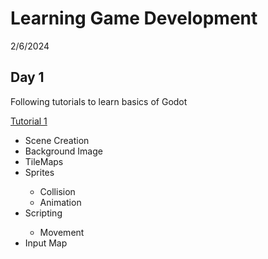# Learning Game Development


<p>2/6/2024</p>
<h2>Day 1 </h2>
<p>Following tutorials to learn basics of Godot</p>

[Tutorial 1](https://www.youtube.com/watch?v=5V9f3MT86M8)
<ul>
    <li>Scene Creation</li>
    <li>Background Image</li>
    <li>TileMaps</li>
    <li>Sprites</li>
        <ul>
            <li>Collision</li>
            <li>Animation</li>
        </ul>
    <li>Scripting</li>
        <ul>
            <li>Movement</li>
        </ul>
    <li>Input Map</li>
</ul>
